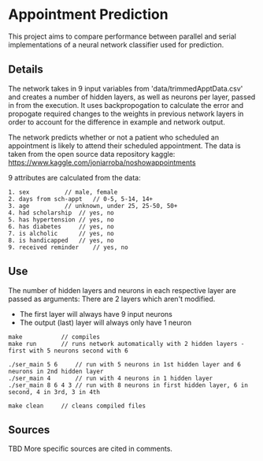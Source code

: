 # Appointment Prediction
This project aims to compare performance between parallel and serial implementations of a
neural network classifier used for prediction.

## Details
The network takes in 9 input variables from 'data/trimmedApptData.csv' and creates
a number of hidden layers, as well as neurons per layer, passed in from the execution.
It uses backpropogation to calculate the error and propogate required changes to the 
weights in previous network layers in order to account for the difference in example and
network output. 

The network predicts whether or not a patient who scheduled an appointment is likely
to attend their scheduled appointment. The data is taken from the open source data 
repository kaggle:
https://www.kaggle.com/joniarroba/noshowappointments

9 attributes are calculated from the data:
```
1. sex			// male, female
2. days from sch-appt	// 0-5, 5-14, 14+
3. age			// unknown, under 25, 25-50, 50+
4. had scholarship	// yes, no
5. has hypertension	// yes, no
6. has diabetes		// yes, no
7. is alcholic		// yes, no
8. is handicapped	// yes, no
9. received reminder	// yes, no
```

## Use
The number of hidden layers and neurons in each respective layer are passed as arguments:
There are 2 layers which aren't modified. 
- The first layer will always have 9 input neurons
- The output (last) layer will always only have 1 neuron

```
make		   // compiles
make run	   // runs network automatically with 2 hidden layers - first with 5 neurons second with 6

./ser_main 5 6	   // run with 5 neurons in 1st hidden layer and 6 neurons in 2nd hidden layer
./ser_main 4	   // run with 4 neurons in 1 hidden layer
./ser_main 8 6 4 3 // run with 8 neurons in first hidden layer, 6 in second, 4 in 3rd, 3 in 4th

make clean	   // cleans compiled files
```
## Sources
TBD
More specific sources are cited in comments.

